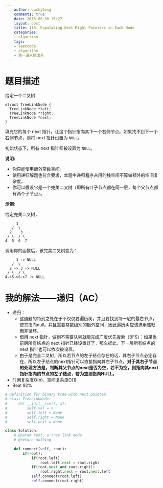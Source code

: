 ```yaml
---
    author: LuckyGong
    comments: true
    date: 2018-06-30 15:27
    layout: post
    title: 116. Populating Next Right Pointers in Each Node
    categories:
    - algorithm
    tags:
    - leetcode
    - algorithm
    - 第一遍未做出来
---
```


# 题目描述

给定一个二叉树

```
struct TreeLinkNode {
  TreeLinkNode *left;
  TreeLinkNode *right;
  TreeLinkNode *next;
}
```

填充它的每个 next 指针，让这个指针指向其下一个右侧节点。如果找不到下一个右侧节点，则将 next 指针设置为 `NULL`。

初始状态下，所有 next 指针都被设置为 `NULL`。

**说明:**

- 你只能使用额外常数空间。
- 使用递归解题也符合要求，本题中递归程序占用的栈空间不算做额外的空间复杂度。
- 你可以假设它是一个完美二叉树（即所有叶子节点都在同一层，每个父节点都有两个子节点）。

**示例:**

给定完美二叉树，

```
     1
   /  \
  2    3
 / \  / \
4  5  6  7
```

调用你的函数后，该完美二叉树变为：

```
     1 -> NULL
   /  \
  2 -> 3 -> NULL
 / \  / \
4->5->6->7 -> NULL
```

# 我的解法——递归（AC）

- 递归：
  - 这道题的特别之处在于不仅仅要遍历树，并且要找到每一层的最右节点，使其指向null。并且需要常数级别的额外空间，因此遍历树应该选用递归而非循环。 
  - 借用 next 指针，做到不需要队列就能完成广度优先搜索（BFS）：如果当前层所有结点的 next 指针已经设置好了，那么据此，下一层所有结点的 next 指针也可以依次被设置。 
  - 由于是完全二叉树，所以若节点的左子结点存在的话，其右子节点必定存在，所以左子结点的next指针可以直接指向其右子节点，**对于其右子节点的处理方法是，判断其父节点的next是否为空，若不为空，则指向其next指针指向的节点的左子结点，若为空则指向NULL。** 
- 时间复杂度O(n)，空间复杂度O(1)
- Beat 92%

```python
# Definition for binary tree with next pointer.
# class TreeLinkNode:
#     def __init__(self, x):
#         self.val = x
#         self.left = None
#         self.right = None
#         self.next = None

class Solution:
    # @param root, a tree link node
    # @return nothing
        
    def connect(self, root):
        if(root):
            if(root.left):
                root.left.next = root.right
            if(root.next and root.right):
                root.right.next = root.next.left
            self.connect(root.left)
            self.connect(root.right)
```

